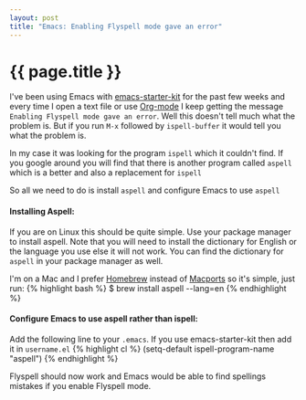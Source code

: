 ```yaml
---
layout: post
title: "Emacs: Enabling Flyspell mode gave an error"
---
```


{{ page.title }}
================

I've been using Emacs with [emacs-starter-kit](http://github.com/technomancy/emacs-starter-kit) for the past few weeks and every time I open a text file or use [Org-mode](http://orgmode.org/) I keep getting the message
`Enabling Flyspell mode gave an error`. Well this doesn't tell much what the problem is. But if you run `M-x` followed by `ispell-buffer` it would tell you what the problem is. 

In my case it was looking for the program `ispell` which it couldn't find. If you google around you will find that there is another program called `aspell` which is a better and also a replacement for `ispell`

So all we need to do is install `aspell` and configure Emacs to use `aspell`

#### Installing Aspell: 
If you are on Linux this should be quite simple. Use your package manager to install aspell. Note that you will need to install the dictionary for English or the language you use else it will not work. You can find the dictionary for `aspell` in your package manager as well. 

I'm on a Mac and I prefer [Homebrew](http://github.com/mxcl/homebrew) instead of [Macports](http://www.macports.org/) so it's simple, just run:
{% highlight bash  %}
$ brew install aspell --lang=en
{% endhighlight %}

#### Configure Emacs to use aspell rather than ispell:
Add the following line to your `.emacs`. If you use emacs-starter-kit then add it in `username.el`
{% highlight cl  %}
(setq-default ispell-program-name "aspell")
{% endhighlight %}

Flyspell should now work and Emacs would be able to find spellings mistakes if you enable Flyspell mode. 

